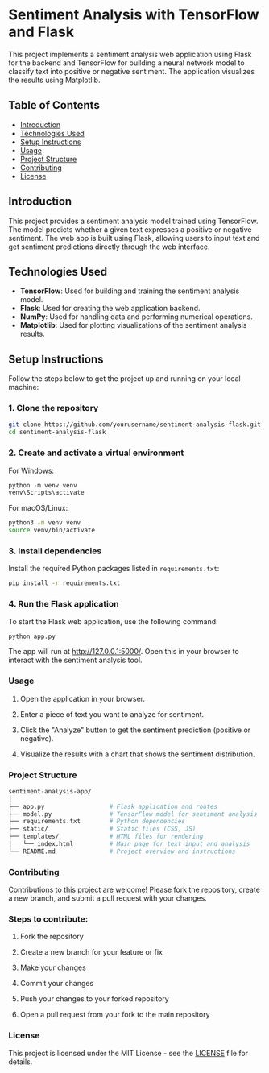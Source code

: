 # Sentiment Analysis with TensorFlow and Flask

This project implements a sentiment analysis web application using Flask for the backend and TensorFlow for building a neural network model to classify text into positive or negative sentiment. The application visualizes the results using Matplotlib.

## Table of Contents
- [Introduction](#introduction)
- [Technologies Used](#technologies-used)
- [Setup Instructions](#setup-instructions)
- [Usage](#usage)
- [Project Structure](#project-structure)
- [Contributing](#contributing)
- [License](#license)

## Introduction

This project provides a sentiment analysis model trained using TensorFlow. The model predicts whether a given text expresses a positive or negative sentiment. The web app is built using Flask, allowing users to input text and get sentiment predictions directly through the web interface.

## Technologies Used

- **TensorFlow**: Used for building and training the sentiment analysis model.
- **Flask**: Used for creating the web application backend.
- **NumPy**: Used for handling data and performing numerical operations.
- **Matplotlib**: Used for plotting visualizations of the sentiment analysis results.

## Setup Instructions

Follow the steps below to get the project up and running on your local machine:

### 1. Clone the repository

```bash
git clone https://github.com/yourusername/sentiment-analysis-flask.git
cd sentiment-analysis-flask
```

### 2. Create and activate a virtual environment
For Windows:
```powershell
python -m venv venv
venv\Scripts\activate
```
For macOS/Linux:
```bash
python3 -m venv venv
source venv/bin/activate
```

### 3. Install dependencies
Install the required Python packages listed in `requirements.txt`:
```bash
pip install -r requirements.txt
```

### 4. Run the Flask application
To start the Flask web application, use the following command:
```bash
python app.py
```
The app will run at http://127.0.0.1:5000/. Open this in your browser to interact with the sentiment analysis tool.

### Usage
1. Open the application in your browser.

2. Enter a piece of text you want to analyze for sentiment.

3. Click the "Analyze" button to get the sentiment prediction (positive or negative).

4. Visualize the results with a chart that shows the sentiment distribution.

### Project Structure
```graphql
sentiment-analysis-app/
│
├── app.py                  # Flask application and routes
├── model.py                # TensorFlow model for sentiment analysis
├── requirements.txt        # Python dependencies
├── static/                 # Static files (CSS, JS)
├── templates/              # HTML files for rendering
│   └── index.html          # Main page for text input and analysis
└── README.md               # Project overview and instructions
```

### Contributing
Contributions to this project are welcome! Please fork the repository, create a new branch, and submit a pull request with your changes.

### Steps to contribute:
1. Fork the repository

2. Create a new branch for your feature or fix

3. Make your changes

4. Commit your changes

5. Push your changes to your forked repository

6. Open a pull request from your fork to the main repository

### License
This project is licensed under the MIT License - see the [LICENSE](LICENSE) file for details.
